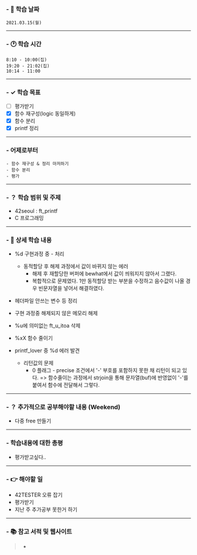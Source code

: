 ### - 📆 학습 날짜
	2021.03.15(월)
___
### - 🕐 학습 시간
```
8:10 - 10:00(집)
19:20 - 21:02(집)
10:14 - 11:00
```
___
### - ✓ 학습 목표
- [ ] 평가받기
- [x] 함수 재구성(logic 동일하게)
- [x] 함수 분리
- [x] printf 정리
___
### - 어제로부터
```
- 함수 재구성 & 정리 마저하기
- 함수 분리
- 평가
```
___
### - ？ 학습 범위 및 주제
- 42seoul : ft_printf
- C 프로그래밍
___
### - 📝 상세 학습 내용
- %d 구현과정 중 - 처리
  - 동적할당 후 해제 과정에서 값이 바뀌지 않는 에러
    - 해제 후 재할당한 버퍼에 bewhat에서 값이 씌워지지 않아서 그랬다.
    - 복합적으로 문제였다. 1만 동적할당 받는 부분을 수정하고 음수값이 나올 경우 빈문자열을 넣어서 해결하였다.
- 헤더파일 안쓰는 변수 등 정리
- 구현 과정중 해제되지 않은 메모리 해제
- %u에 의미없는 ft_u_itoa 삭제
- %xX 함수 줄이기

- printf_lover 중 %d 에러 발견
  - 리턴값의 문제
    - 0 플래그 - precise 조건에서 '-' 부호를 포함하지 못한 채 리턴이 되고 있다. => 함수줄이는 과정에서 strjoin을 통해 문자열(buf)에 반영없이 '-'를 붙여서 함수에 전달해서 그렇다.
___
### - ？ 추가적으로 공부해야할 내용 (Weekend)
- 다중 free 만들기
___
### - 학습내용에 대한 총평
- 평가받고싶다..
___
### - 👉 해야할 일
- 42TESTER 오류 잡기
- 평가받기
- 지난 주 추가공부 못한거 하기
___
### - 📚 참고 서적 및 웹사이트
> - 